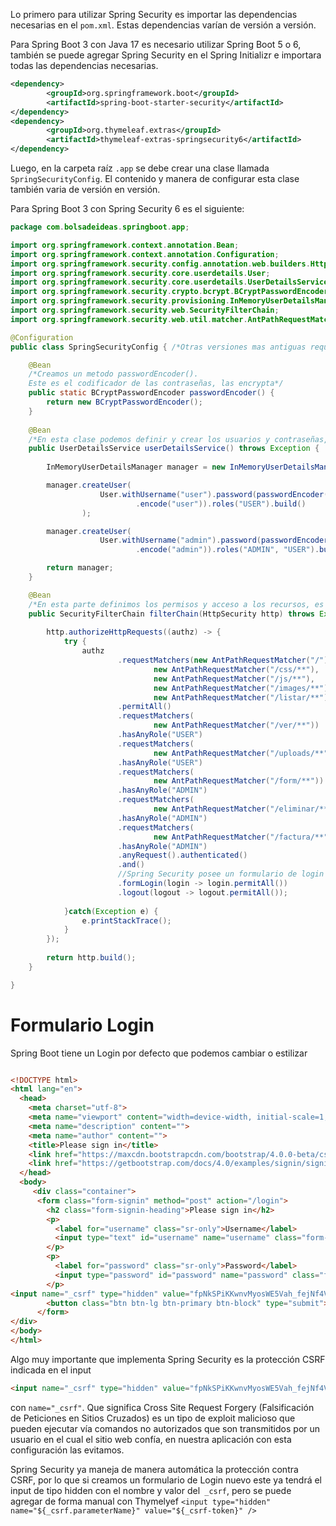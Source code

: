 Lo primero para utilizar Spring Security es importar las dependencias necesarias en el `pom.xml`.
Estas dependencias varían de versión a versión.

Para Spring Boot 3 con Java 17 es necesario utilizar Spring Boot 5 o 6, también se puede agregar Spring Security en el Spring Initializr e importara todas las dependencias necesarias.

```xml
<dependency>
		<groupId>org.springframework.boot</groupId>
		<artifactId>spring-boot-starter-security</artifactId>
</dependency>
<dependency>
		<groupId>org.thymeleaf.extras</groupId>
		<artifactId>thymeleaf-extras-springsecurity6</artifactId>
</dependency>
```

Luego, en la carpeta raíz `.app` se debe crear una clase llamada `SpringSecurityConfig`.
El contenido y manera de configurar esta clase también varia de versión en versión.

Para Spring Boot 3 con Spring Security 6 es el siguiente:

```java 
package com.bolsadeideas.springboot.app;

import org.springframework.context.annotation.Bean;
import org.springframework.context.annotation.Configuration;
import org.springframework.security.config.annotation.web.builders.HttpSecurity;
import org.springframework.security.core.userdetails.User;
import org.springframework.security.core.userdetails.UserDetailsService;
import org.springframework.security.crypto.bcrypt.BCryptPasswordEncoder;
import org.springframework.security.provisioning.InMemoryUserDetailsManager;
import org.springframework.security.web.SecurityFilterChain;
import org.springframework.security.web.util.matcher.AntPathRequestMatcher;

@Configuration 
public class SpringSecurityConfig { /*Otras versiones mas antiguas requieren extender de otra clase*/

	@Bean
	/*Creamos un metodo passwordEncoder().
	Este es el codificador de las contraseñas, las encrypta*/
	public static BCryptPasswordEncoder passwordEncoder() {
		return new BCryptPasswordEncoder();
	}
	
	@Bean
	/*En esta clase podemos definir y crear los usuarios y contraseñas, es autenticacion*/
	public UserDetailsService userDetailsService() throws Exception {
		
		InMemoryUserDetailsManager manager = new InMemoryUserDetailsManager();

		manager.createUser(
					User.withUsername("user").password(passwordEncoder()
							.encode("user")).roles("USER").build()
				);

		manager.createUser(
					User.withUsername("admin").password(passwordEncoder()
							.encode("admin")).roles("ADMIN", "USER").build());

		return manager;
	}

	@Bean
	/*En esta parte definimos los permisos y acceso a los recursos, es la autorizacion*/
	public SecurityFilterChain filterChain(HttpSecurity http) throws Exception {
	
		http.authorizeHttpRequests((authz) -> {
			try {
                authz
                        .requestMatchers(new AntPathRequestMatcher("/"),
                                new AntPathRequestMatcher("/css/**"),
                                new AntPathRequestMatcher("/js/**"),
                                new AntPathRequestMatcher("/images/**"),
                                new AntPathRequestMatcher("/listar/**"))
                        .permitAll()
                        .requestMatchers(
                                new AntPathRequestMatcher("/ver/**"))
                        .hasAnyRole("USER")
                        .requestMatchers(
                                new AntPathRequestMatcher("/uploads/**"))
                        .hasAnyRole("USER")
                        .requestMatchers(
                                new AntPathRequestMatcher("/form/**"))
                        .hasAnyRole("ADMIN")
                        .requestMatchers(
                                new AntPathRequestMatcher("/eliminar/**"))
                        .hasAnyRole("ADMIN")
                        .requestMatchers(
                                new AntPathRequestMatcher("/factura/**"))
                        .hasAnyRole("ADMIN")
                        .anyRequest().authenticated()
                        .and()
						//Spring Security posee un formulario de login predeterminado
                        .formLogin(login -> login.permitAll())
                        .logout(logout -> logout.permitAll());
                        
			}catch(Exception e) {
				e.printStackTrace();
			}
		});
		
		return http.build();
	}

}

```

# Formulario Login

Spring Boot tiene un Login por defecto que podemos cambiar o estilizar
```html

<!DOCTYPE html>
<html lang="en">
  <head>
    <meta charset="utf-8">
    <meta name="viewport" content="width=device-width, initial-scale=1, shrink-to-fit=no">
    <meta name="description" content="">
    <meta name="author" content="">
    <title>Please sign in</title>
    <link href="https://maxcdn.bootstrapcdn.com/bootstrap/4.0.0-beta/css/bootstrap.min.css" rel="stylesheet" integrity="sha384-/Y6pD6FV/Vv2HJnA6t+vslU6fwYXjCFtcEpHbNJ0lyAFsXTsjBbfaDjzALeQsN6M" crossorigin="anonymous">
    <link href="https://getbootstrap.com/docs/4.0/examples/signin/signin.css" rel="stylesheet" crossorigin="anonymous"/>
  </head>
  <body>
     <div class="container">
      <form class="form-signin" method="post" action="/login">
        <h2 class="form-signin-heading">Please sign in</h2>
        <p>
          <label for="username" class="sr-only">Username</label>
          <input type="text" id="username" name="username" class="form-control" placeholder="Username" required autofocus>
        </p>
        <p>
          <label for="password" class="sr-only">Password</label>
          <input type="password" id="password" name="password" class="form-control" placeholder="Password" required>
        </p>
<input name="_csrf" type="hidden" value="fpNkSPiKKwnvMyosWE5Vah_fejNf4VjfsKIEF2gyg1ghEv-dS_YHKcm6GzjCUBtPa2NhWSbnV1Fu2Wry1JA9JV4B4WgXK878" />
        <button class="btn btn-lg btn-primary btn-block" type="submit">Sign in</button>
      </form>
</div>
</body>
</html>
```

Algo muy importante que implementa Spring Security es la protección CSRF indicada en el input 
```html
<input name="_csrf" type="hidden" value="fpNkSPiKKwnvMyosWE5Vah_fejNf4VjfsKIEF2gyg1ghEv-dS_YHKcm6GzjCUBtPa2NhWSbnV1Fu2Wry1JA9JV4B4WgXK878" />
```
con `name="_csrf"`.
Que significa Cross Site Request Forgery (Falsificación de Peticiones en Sitios Cruzados) es un tipo de exploit malicioso que pueden ejecutar vía comandos no autorizados que son transmitidos por un usuario en el cual el sitio web confía, en nuestra aplicación con esta configuración las evitamos.

Spring Security ya maneja de manera automática la protección contra CSRF, por lo que si creamos un formulario de Login nuevo este ya tendrá el input de tipo hidden con el nombre y valor del`` _csrf``, pero se puede agregar de forma manual con Thymelyef 
	`<input type="hidden" name="${_csrf.parameterName}" value="${_csrf-token}" />`
